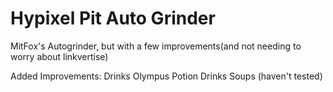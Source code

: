 # Hypixel Pit Auto Grinder
MitFox's Autogrinder, but with a few improvements(and not needing to worry about linkvertise)

Added Improvements:
Drinks Olympus Potion
Drinks Soups (haven't tested)
